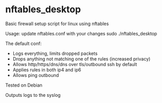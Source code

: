 # nftables_desktop
Basic firewall setup script for linux using nftables

Usage:
 update nftables.conf with your changes
 sudo ./nftables_desktop 

The default conf:
- Logs everything, limits dropped packets
- Drops anything not matching one of the rules (increased privacy)
- Allows http/https/dns/dns over tls/outbound ssh by default
- Applies rules in both ip4 and ip6
- Allows ping outbound

Tested on Debian            

Outputs logs to the syslog
